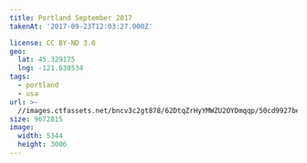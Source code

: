 ```yaml
---
title: Portland September 2017
takenAt: '2017-09-23T12:03:27.000Z'

license: CC BY-ND 3.0
geo:
  lat: 45.329175
  lng: -121.630534
tags:
  - portland
  - usa
url: >-
  //images.ctfassets.net/bncv3c2gt878/62DtqZrHyYMWZU2OYDmqqp/50cd9927be9a0fbfb54846f8f81529c0/portland-september-2017_37316695991_o
size: 9672815
image:
  width: 5344
  height: 3006
---
```

